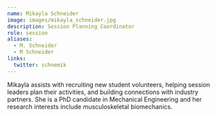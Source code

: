 ```yaml
---
name: Mikayla Schneider
image: images/mikayla_schneider.jpg
description: Session Planning Coordinator
role: session
aliases:
  - M. Schneider
  - M Schneider
links:
  twitter: schnemik
---
```


Mikayla assists with recruiting new student volunteers, helping session leaders plan their activities, and building connections with industry partners. She is a PhD candidate in Mechanical Engineering and her research interests include musculoskeletal 
biomechanics.